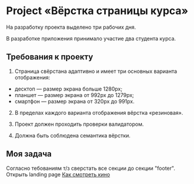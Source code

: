# Project «Вёрстка страницы курса»
На разработку проекта выделено три рабочих дня.

В разработке приложения принимало участие два студента курса.

## Требования к проекту

1. Страница свёрстана адаптивно и имеет три основных варианта отображения:
 - десктоп — размер экрана больше 1280px;
 - планшет — размер экрана от 992px до 1279px;
 - смартфон — размер экрана от 320px до 991px.

2. В пределах каждого варианта отображения вёрстка «резиновая».

3. Проект должен проходить проверки валидатором.

4. Должна быть соблюдена семантика вёрстки.

## Моя задача

Согласно тебованиям т/з сверстать все секции до секции "footer".
Открыть landing page [Как смотреть кино](https://ale-shadow-02.github.io/movie/)

